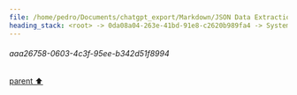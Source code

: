 ```yaml
---
file: /home/pedro/Documents/chatgpt_export/Markdown/JSON Data Extraction_ jq.md
heading_stack: <root> -> 0da08a04-263e-41bd-91e8-c2620b989fa4 -> System -> e1b93c0a-ed30-42f4-bf81-94e5d490b58b -> System -> aaa26758-0603-4c3f-95ee-b342d51f8994
---
```

###### aaa26758-0603-4c3f-95ee-b342d51f8994
[parent ⬆️](#e1b93c0a-ed30-42f4-bf81-94e5d490b58b)
